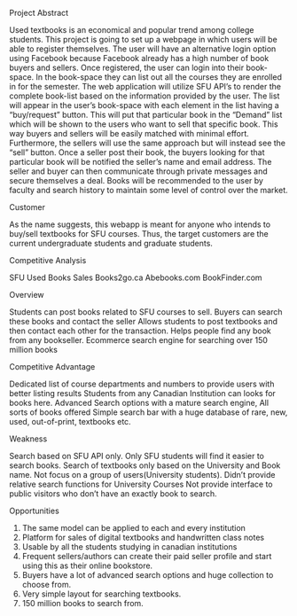 Project Abstract

Used textbooks is an economical and popular trend among college students. This project is going to set up a webpage in which users will be able to register themselves. The user will have an alternative login option using Facebook because Facebook already has a high number of book buyers and sellers. Once registered, the user can login into their book-space. In the book-space they can list out all the courses they are enrolled in for the semester. The web application will utilize SFU API’s to render the complete book-list based on the information provided by the user. The list will appear in the user’s book-space with each element in the list having a “buy/request” button. This will put that particular book in the “Demand” list which will be shown to the users who want to sell that specific book. This way buyers and sellers will be easily matched with minimal effort. Furthermore, the sellers will use the same approach but will instead see the “sell” button. Once a seller post their book, the buyers looking for that particular book will be notified the seller’s name and email address. The seller and buyer can then communicate through private messages and secure themselves a deal. Books will be recommended to the user by faculty and search history to maintain some level of control over the market. 

Customer

As the name suggests, this webapp is meant for anyone who intends to buy/sell textbooks for SFU courses. Thus, the target customers are the current undergraduate students and graduate students. 
	
Competitive Analysis

SFU Used Books Sales
Books2go.ca
Abebooks.com
BookFinder.com

Overview

Students can post books related to SFU courses to sell. Buyers can search these books and contact the seller
Allows students to post textbooks and then contact each other for the transaction.
Helps people find any book from any bookseller. 
Ecommerce search engine for searching over 150 million books

Competitive Advantage

Dedicated list of course departments and numbers to provide users with better listing results
Students from any Canadian Institution can looks for books here.
Advanced Search options with a mature search engine, All sorts of books offered
Simple search bar with a huge database of rare, new, used, out-of-print, textbooks etc.

Weakness

Search based on SFU API only. Only SFU students will find it easier to search books.
Search of textbooks only based on the University and Book name.
Not focus on a group of users(University students). Didn’t provide relative search functions for University Courses
Not provide interface to public visitors who don’t have an exactly book to search.  

Opportunities

1) The same model can be applied to each and every institution
2) Platform for sales of digital textbooks and handwritten class notes
1) Usable by all the students studying in canadian institutions
1) Frequent sellers/authors can create their paid seller profile and start using this as their online bookstore.
2) Buyers have a lot of advanced search options and huge collection to choose from.
1) Very simple layout for searching textbooks.
2) 150 million books to search from. 


